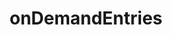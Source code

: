 ---
title: onDemandEntries
description: Configure how Next.js will dispose and keep in memory pages created in development.
source: app/api-reference/config/next-config-js/onDemandEntries
---